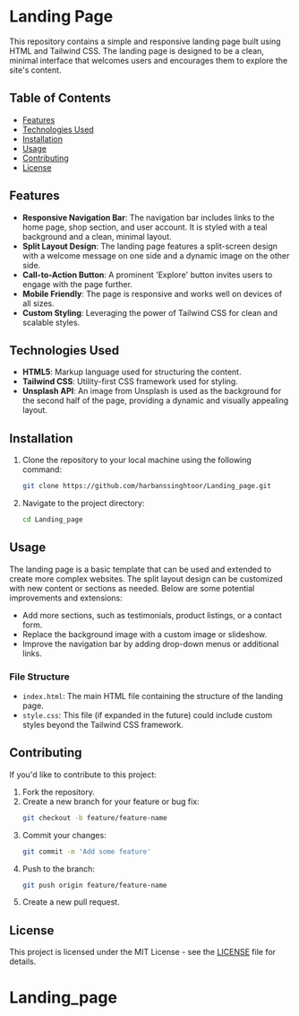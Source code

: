 # Landing Page

This repository contains a simple and responsive landing page built using HTML and Tailwind CSS. The landing page is designed to be a clean, minimal interface that welcomes users and encourages them to explore the site's content.

## Table of Contents
- [Features](#features)
- [Technologies Used](#technologies-used)
- [Installation](#installation)
- [Usage](#usage)
- [Contributing](#contributing)
- [License](#license)


## Features
- **Responsive Navigation Bar**: The navigation bar includes links to the home page, shop section, and user account. It is styled with a teal background and a clean, minimal layout.
- **Split Layout Design**: The landing page features a split-screen design with a welcome message on one side and a dynamic image on the other side.
- **Call-to-Action Button**: A prominent 'Explore' button invites users to engage with the page further.
- **Mobile Friendly**: The page is responsive and works well on devices of all sizes.
- **Custom Styling**: Leveraging the power of Tailwind CSS for clean and scalable styles.

## Technologies Used
- **HTML5**: Markup language used for structuring the content.
- **Tailwind CSS**: Utility-first CSS framework used for styling.
- **Unsplash API**: An image from Unsplash is used as the background for the second half of the page, providing a dynamic and visually appealing layout.

## Installation

1. Clone the repository to your local machine using the following command:
   ```bash
   git clone https://github.com/harbanssinghtoor/Landing_page.git

2. Navigate to the project directory:
    ```bash
    cd Landing_page
## Usage
The landing page is a basic template that can be used and extended to create more complex websites. The split layout design can be customized with new content or sections as needed. Below are some potential improvements and extensions:
- Add more sections, such as testimonials, product listings, or a contact form.
- Replace the background image with a custom image or slideshow.
- Improve the navigation bar by adding drop-down menus or additional links.

### File Structure
- `index.html`: The main HTML file containing the structure of the landing page.
- `style.css`: This file (if expanded in the future) could include custom styles beyond the Tailwind CSS framework.

## Contributing
If you'd like to contribute to this project:
1. Fork the repository.
2. Create a new branch for your feature or bug fix: 
   ```bash
   git checkout -b feature/feature-name
3. Commit your changes: 
   ```bash
   git commit -m 'Add some feature'
4. Push to the branch:
    ```bash
    git push origin feature/feature-name

5. Create a new pull request.

## License
This project is licensed under the MIT License - see the [LICENSE](LICENSE) file for details.
# Landing_page
